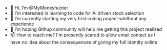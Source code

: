 - 👋 Hi, I’m @MyMoneyhunter
- 👀 I’m interested in learning to code for Ai driven stock selection
- 🌱 I’m currently starting my very first coding project whithout any experience
- 💞️ I’m hoping Githup community will help me getting this project realized
- 📫 How to reach me? I'm presently scared to allow email contact as I have no idea about the consequences of giving my full identity online

<!---
MyMoneyhunter/MyMoneyhunter is a ✨ special ✨ repository because its `README.md` (this file) appears on your GitHub profile.
You can click the Preview link to take a look at your changes.
--->
